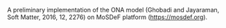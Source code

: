 A preliminary implementation of the ONA model (Ghobadi and Jayaraman, Soft Matter, 2016, 12, 2276) on MoSDeF platform (https://mosdef.org).

